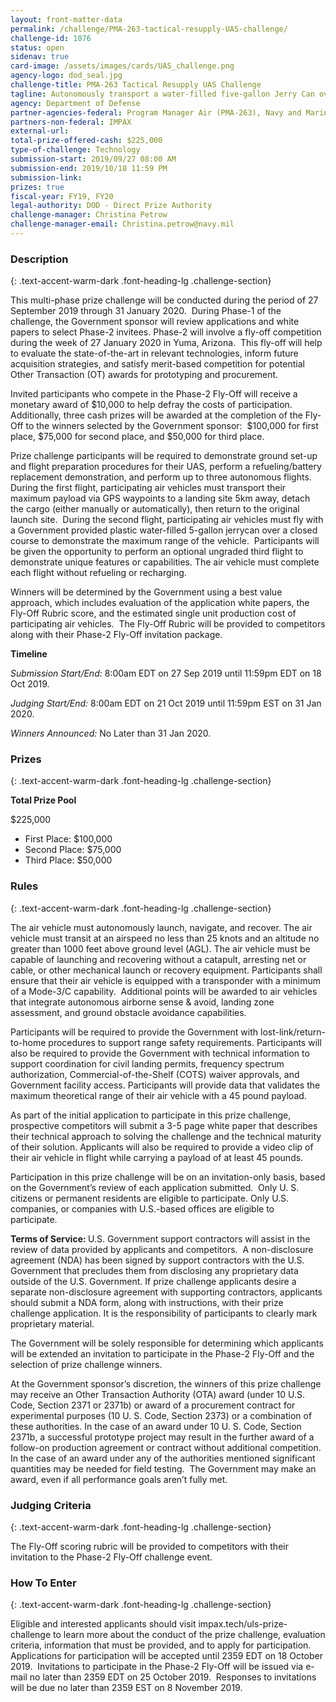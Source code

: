 ```yaml
---
layout: front-matter-data
permalink: /challenge/PMA-263-tactical-resupply-UAS-challenge/
challenge-id: 1076
status: open
sidenav: true
card-image: /assets/images/cards/UAS_challenge.png
agency-logo: dod_seal.jpg
challenge-title: PMA-263 Tactical Resupply UAS Challenge
tagline: Autonomously transport a water-filled five-gallon Jerry Can over a 10 km course to win cash prizes.
agency: Department of Defense
partner-agencies-federal: Program Manager Air (PMA-263), Navy and Marine Corps Small Tactical Unmanned Aircraft Systems (STUAS)
partners-non-federal: IMPAX
external-url:
total-prize-offered-cash: $225,000
type-of-challenge: Technology
submission-start: 2019/09/27 08:00 AM
submission-end: 2019/10/18 11:59 PM
submission-link:  
prizes: true
fiscal-year: FY19, FY20
legal-authority: DOD - Direct Prize Authority
challenge-manager: Christina Petrow
challenge-manager-email: Christina.petrow@navy.mil
---
```




<!-- Description start -->
### Description
{: .text-accent-warm-dark .font-heading-lg .challenge-section}

<p>This multi-phase prize challenge will be conducted during the period of 27 September 2019 through 31 January 2020.&nbsp; During Phase-1 of the challenge, the Government sponsor will review applications and white papers to select Phase-2 invitees. Phase-2 will involve a fly-off competition during the week of 27 January 2020 in Yuma, Arizona.&nbsp; This fly-off will help to evaluate the state-of-the-art in relevant technologies, inform future acquisition strategies, and satisfy merit-based competition for potential Other Transaction (OT) awards for prototyping and procurement.&nbsp;&nbsp;</p>
<p>Invited participants who compete in the Phase-2 Fly-Off will receive a monetary award of $10,000 to help defray the costs of participation.&nbsp; Additionally, three cash prizes will be awarded at the completion of the Fly-Off to the winners selected by the Government sponsor:&nbsp; $100,000 for first place, $75,000 for second place, and $50,000 for third place.</p>
<p>Prize challenge participants will be required to demonstrate ground set-up and flight preparation procedures for their UAS, perform a refueling/battery replacement demonstration, and perform up to three autonomous flights.&nbsp; During the first flight, participating air vehicles must transport their maximum payload via GPS waypoints to a landing site 5km away, detach the cargo (either manually or automatically), then return to the original launch site.&nbsp; During the second flight, participating air vehicles must fly with a Government provided plastic water-filled 5-gallon jerrycan over a closed course to demonstrate the maximum range of the vehicle.&nbsp; Participants will be given the opportunity to perform an optional ungraded third flight to demonstrate unique features or capabilities. The air vehicle must complete each flight without refueling or recharging.</p>
<p>Winners will be determined by the Government using a best value approach, which includes evaluation of the application white papers, the Fly-Off Rubric score, and the estimated single unit production cost of participating air vehicles.&nbsp; The Fly-Off Rubric will be provided to competitors along with their Phase-2 Fly-Off invitation package.</p>
<p><strong>Timeline</strong></p>
<p><em>Submission Start/End:</em> 8:00am EDT on 27 Sep 2019 until 11:59pm EDT on 18 Oct 2019.</p>
<p><em>Judging Start/End:</em> 8:00am EDT on 21 Oct 2019 until 11:59pm EST on 31 Jan 2020.</p>
<p><em>Winners Announced:</em> No Later than 31 Jan 2020.</p>

<!-- Prizes start -->
### Prizes
{: .text-accent-warm-dark .font-heading-lg .challenge-section}

<p><strong>Total Prize Pool</strong></p>
<p>$225,000</p>
<ul>
<li>First Place: $100,000</li>
<li>Second Place: $75,000</li>
<li>Third Place: $50,000</li>
</ul>

<!-- Rules start -->
### Rules 
{: .text-accent-warm-dark .font-heading-lg .challenge-section}

<p>The air vehicle must autonomously launch, navigate, and recover. The air vehicle must transit at an airspeed no less than 25 knots and an altitude no greater than 1000 feet above ground level (AGL). The air vehicle must be capable of launching and recovering without a catapult, arresting net or cable, or other mechanical launch or recovery equipment. Participants shall ensure that their air vehicle is equipped with a transponder with a minimum of a Mode-3/C capability.&nbsp; Additional points will be awarded to air vehicles that integrate autonomous airborne sense &amp; avoid, landing zone assessment, and ground obstacle avoidance capabilities.</p>
<p>Participants will be required to provide the Government with lost-link/return-to-home procedures to support range safety requirements. Participants will also be required to provide the Government with technical information to support coordination for civil landing permits, frequency spectrum authorization, Commercial-of-the-Shelf (COTS) waiver approvals, and Government facility access. Participants will provide data that validates the maximum theoretical range of their air vehicle with a 45 pound payload.&nbsp;</p>
<p>As part of the initial application to participate in this prize challenge, prospective competitors will submit a 3-5 page white paper that describes their technical approach to solving the challenge and the technical maturity of their solution. Applicants will also be required to provide a video clip of their air vehicle in flight while carrying a payload of at least 45 pounds.</p>
<p>Participation in this prize challenge will be on an invitation-only basis, based on the Government&rsquo;s review of each application submitted.&nbsp; Only U. S. citizens or permanent residents are eligible to participate. Only U.S. companies, or companies with U.S.-based offices are eligible to participate.&nbsp;</p>
<p><strong>Terms of Service: </strong>U.S. Government support contractors will assist in the review of data provided by applicants and competitors.&nbsp; A non-disclosure agreement (NDA) has been signed by support contractors with the U.S. Government that precludes them from disclosing any proprietary data outside of the U.S. Government. If prize challenge applicants desire a separate non-disclosure agreement with supporting contractors, applicants should submit a NDA form, along with instructions, with their prize challenge application. It is the responsibility of participants to clearly mark proprietary material.</p>
<p>The Government will be solely responsible for determining which applicants will be extended an invitation to participate in the Phase-2 Fly-Off and the selection of prize challenge winners.</p>
<p>At the Government sponsor&rsquo;s discretion, the winners of this prize challenge may receive an Other Transaction Authority (OTA) award (under 10 U.S. Code, Section 2371 or 2371b) or award of a procurement contract for experimental purposes (10 U. S. Code, Section 2373) or a combination of these authorities. In the case of an award under 10 U. S. Code, Section 2371b, a successful prototype project may result in the further award of a follow-on production agreement or contract without additional competition.&nbsp; In the case of an award under any of the authorities mentioned significant quantities may be needed for field testing.&nbsp; The Government may make an award, even if all performance goals aren&rsquo;t fully met.&nbsp;</p>

<!-- Judging start -->
### Judging Criteria
{: .text-accent-warm-dark .font-heading-lg .challenge-section}

<p>The Fly-Off scoring rubric will be provided to competitors with their invitation to the Phase-2 Fly-Off challenge event.</p>

<!--  How To Enter start -->
### How To Enter
{: .text-accent-warm-dark .font-heading-lg .challenge-section}

<p>Eligible and interested applicants should visit impax.tech/uls-prize-challenge to learn more about the conduct of the prize challenge, evaluation criteria, information that must be provided, and to apply for participation. Applications for participation will be accepted until 2359 EDT on 18 October 2019.&nbsp; Invitations to participate in the Phase-2 Fly-Off will be issued via e-mail no later than 2359 EDT on 25 October 2019.&nbsp; Responses to invitations will be due no later than 2359 EST on 8 November 2019.</p>
